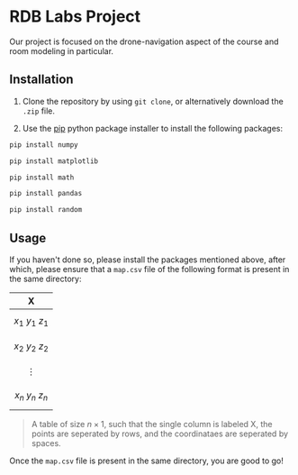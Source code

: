 # RDB Labs Project

Our project is focused on the drone-navigation aspect of the course and room modeling in particular.

## Installation

1. Clone the repository by using ``git clone``, or alternatively download the ``.zip`` file.


2. Use the [pip](https://pip.pypa.io/en/stable/) python package installer to install the following packages:

```bash
pip install numpy
```
```bash
pip install matplotlib
```
```bash
pip install math
```
```bash
pip install pandas
```
```bash
pip install random
```

## Usage

If you haven't done so, please install the packages mentioned above, after which, please ensure that a `map.csv` file of the following format is present in the same directory:


| X |
| ---|
| $$x_1 \ y_1 \ z_1$$ |
| $$x_2 \ y_2 \ z_2$$ |
| $$\vdots$$ |
| $$x_n \ y_n \ z_n$$ |

> A table of size $n\times 1$, such that the single column is labeled X, the points are seperated by rows, and the coordinataes are seperated by spaces.

Once the `map.csv` file is present in the same directory, you are good to go! 
